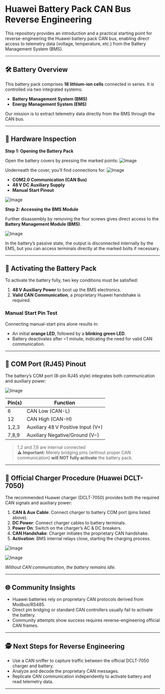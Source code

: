# Huawei Battery Pack CAN Bus Reverse Engineering

This repository provides an introduction and a practical starting point for reverse-engineering the Huawei battery pack CAN bus, enabling direct access to telemetry data (voltage, temperature, etc.) from the Battery Management System (BMS).

---

## 🛠️ Battery Overview

This battery pack comprises **18 lithium-ion cells** connected in series. It is controlled via two integrated systems:

- **Battery Management System (BMS)**
- **Energy Management System (EMS)**

Our mission is to extract telemetry data directly from the BMS through the CAN bus.

---

## 🔎 Hardware Inspection

**Step 1: Opening the Battery Pack**

Open the battery covers by pressing the marked points:
![Image](https://github.com/user-attachments/assets/75184c34-0d44-4c2b-960b-b86b1a61a63a)

Underneath the cover, you’ll find connections for:
![Image](https://github.com/user-attachments/assets/28ae33de-f1d8-4df5-8389-2581ef219147)
- **COM2.0 Communication (CAN Bus)**
- **48 V DC Auxiliary Supply**
- **Manual Start Pinout**

![Image](https://github.com/user-attachments/assets/d4e13ba2-122d-4ee1-85d8-5504717b3102)


**Step 2: Accessing the BMS Module**

Further disassembly by removing the four screws gives direct access to the **Battery Management Module (BMS)**.

![Image](https://github.com/user-attachments/assets/a4488ba5-4995-45be-88c6-323ed48639e0)

In the battery’s passive state, the output is disconnected internally by the EMS, but you can access terminals directly at the marked bolts if necessary.

---

## 🚦 Activating the Battery Pack

To activate the battery fully, two key conditions must be satisfied:

1. **48 V Auxiliary Power** to boot up the BMS electronics.
2. **Valid CAN Communication**, a proprietary Huawei handshake is required.

### Manual Start Pin Test

Connecting manual-start pins alone results in:

- An initial **orange LED**, followed by a **blinking green LED**.
- Battery deactivates after ~1 minute, indicating the need for valid CAN communication.

---

## 🔌 COM Port (RJ45) Pinout

The battery’s COM port (8-pin RJ45 style) integrates both communication and auxiliary power:

![Image](https://github.com/user-attachments/assets/336c878b-d96f-4de5-958d-55d845350452)


| Pin(s) | Function                           |
|--------|------------------------------------|
| 6      | CAN Low (CAN-L)                    |
| 12     | CAN High (CAN-H)                   |
| 1,2,3  | Auxiliary 48 V Positive Input (V+) |
| 7,8,9  | Auxiliary Negative/Ground (V−)     |

> 1,2 and 7,8 are internal connected  
> **⚠️ Important:** Merely bridging pins (without proper CAN communication) **will NOT fully activate** the battery pack.

---

## 🔋 Official Charger Procedure (Huawei DCLT-7050)

The recommended Huawei charger (DCLT-7050) provides both the required CAN signals and auxiliary power:

1. **CAN & Aux Cable**: Connect charger to battery COM port (pins listed above).
2. **DC Power**: Connect charger cables to battery terminals.
3. **Power On**: Switch on the charger’s AC & DC breakers.
4. **CAN Handshake**: Charger initiates the proprietary CAN handshake.
5. **Activation**: BMS internal relays close, starting the charging process.

![Image](https://github.com/user-attachments/assets/604a7c3e-56d1-4b8a-8515-9f9ca18867de)

![Image](https://github.com/user-attachments/assets/fe398753-7c54-40d8-a491-0114af279e25)

*Without CAN communication, the battery remains idle.*

---

## 🌐 Community Insights

- Huawei batteries rely on proprietary CAN protocols derived from Modbus/RS485.
- Direct pin bridging or standard CAN controllers usually fail to activate the battery.
- Community attempts show success requires reverse-engineering official CAN frames.

---

## 🕵️ Next Steps for Reverse Engineering

- Use a CAN sniffer to capture traffic between the official DCLT-7050 charger and battery.
- Analyze and decode the proprietary CAN messages.
- Replicate CAN communication independently to activate battery and read telemetry data.

---
